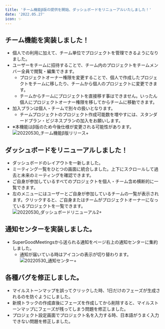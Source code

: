 ```yaml
---
title: 'チーム機能β版の提供を開始、ダッシュボードをリニューアルいたしました！'
date: '2022.05.27'
icon: ✨
---
```


## チーム機能を実装しました！
- 個人での利用に加えて、チーム単位でプロジェクトを管理できるようになりました。
- ユーザーをチームに招待することで、チーム内のプロジェクトをチームメンバー全員で閲覧・編集できます。
  - プロジェクトオーナー権限を変更することで、個人で作成したプロジェクトをチームに移したり、チームから個人のプロジェクトに変更できます。
  - チームからチームにプロジェクトを直接移す事はできません。いったん個人にプロジェクトオーナー権限を移してからチームに移動できます。
- 加入プランは個人・チームで別々の扱いとなります。
  - チームプロジェクトのプロジェクト作成可能数を増やすには、スタンダードプラン・ビジネスプランの加入をお願いします。
- ※本機能はβ版のため今後仕様が変更される可能性があります。
![20220530_チーム機能β版リリース+](https://user-images.githubusercontent.com/92074639/170910981-5de0ee1c-2e77-4e04-9834-d292b24c560d.png)


## ダッシュボードをリニューアルしました！
- ダッシュボードのレイアウトを一新しました。
- ミーティング一覧をひとつの画面に統合しました。上下にスクロールして過去と未来のミーティングを確認できます。
- ご自身が参加しているすべてのプロジェクトを個人・チーム含め横断的に一覧できます。
- 左のメニューにはユーザーとご自身が参加しているチームの一覧が表示されます。クリックすると、ご自身またはチームがプロジェクトオーナーになっているプロジェクトを一覧できます。
![20220530_ダッシュボードリニューアル2+](https://user-images.githubusercontent.com/92074639/170911000-f64df791-3ce7-42df-83d5-48cf0c826448.png)


## 通知センターを実装しました。
- SuperGoodMeetingsから送られる通知をページ右上の通知センターに集約しました。
  - 通知が届いている時はアイコンの表示が切り替わります。
![20220530_通知センター+](https://user-images.githubusercontent.com/92074639/170911019-678a5a04-52f4-46f5-aef4-3864c2343f91.png)


## 各種バグを修正しました。
- マイルストーンマップを誤ってクリックした時、1日だけのフェーズが生成されるのを防ぐようにしました。
- 新規トラックの作成直後にフェーズを作成してから削除すると、マイルストーンマップにフェーズが残ってしまう問題を修正しました。
- プロジェクト設定画面でプロジェクト名を入力する時、日本語がうまく入力できない問題を修正しました。
